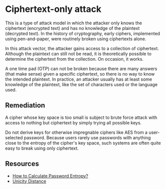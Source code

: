 # Ciphertext-only attack

This is a type of attack model in which the attacker only knows the ciphertext (encrypted text) and has no knowledge of the plaintext (decrypted text). In the history of cryptography, early ciphers, implemented using pen-and-paper, were routinely broken using ciphertexts alone.

In this attack vector, the attacker gains access to a collection of ciphertext. Although the plaintext can still not be read, it is theoretically possible to determine the ciphertext from the collection. On occasion, it works. 

A one time pad (OTP) can not be broken because there are many answers (that make sense) given a specific ciphertext, so there is no way to know the intended plaintext. In practice, an attacker usually has at least some knowledge of the plaintext, like the set of characters used or the language used.

## Remediation

A cipher whose key space is too small is subject to brute force attack with access to nothing but ciphertext by simply trying all possible keys.

Do not derive keys for otherwise impregnable ciphers like AES from a user-selected password. Because users rarely use passwords with anything close to the entropy of the cipher's key space, such systems are often quite easy to break using only ciphertext.

## Resources

* [How to Calculate Password Entropy?](https://generatepasswords.org/how-to-calculate-entropy/)
* [Unicity Distance](http://www.practicalcryptography.com/cryptanalysis/text-characterisation/statistics/#unicity-distance)